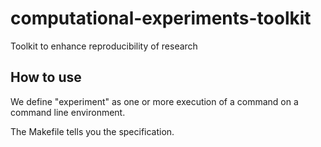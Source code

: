 # computational-experiments-toolkit

Toolkit to enhance reproducibility of research

## How to use
We define "experiment" as one or more execution of a command on a command line environment.

The Makefile tells you the specification.
